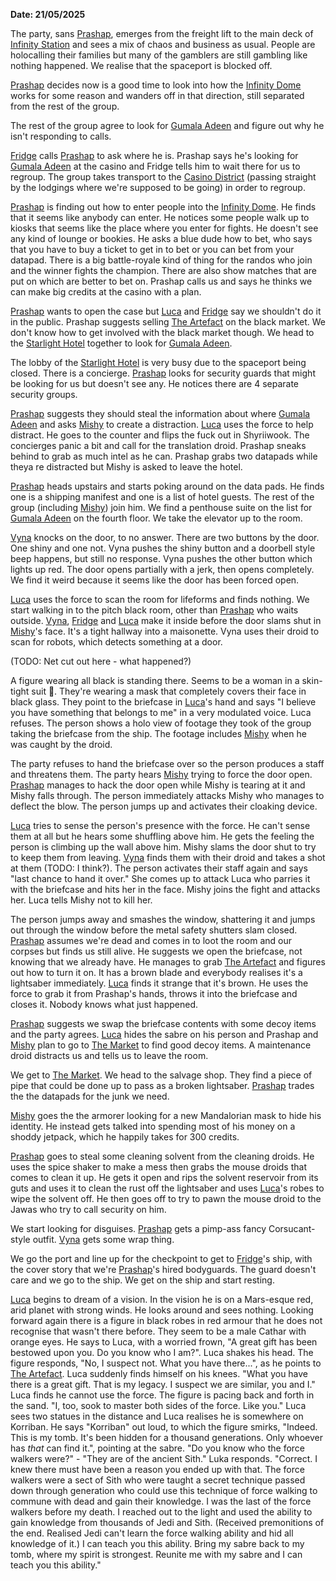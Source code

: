 **Date: 21/05/2025**

The party, sans [Prashap](../Characters/PCs/Prashap.md), emerges from the freight lift to the main deck of [Infinity Station](../Places/Infinity%20Station/Infinity%20Station.md) and sees a mix of chaos and business as usual. People are holocalling their families but many of the gamblers are still gambling like nothing happened. We realise that the spaceport is blocked off.

[Prashap](../Characters/PCs/Prashap.md) decides now is a good time to look into how the [Infinity Dome](../Places/Infinity%20Station/Infinity%20Dome.md) works for some reason and wanders off in that direction, still separated from the rest of the group.

The rest of the group agree to look for [Gumala Adeen](../Characters/NPC/Gumala%20Adeen.md) and figure out why he isn't responding to calls.

[Fridge](../Characters/PCs/Fridge.md) calls [Prashap](../Characters/PCs/Prashap.md) to ask where he is. Prashap says he's looking for [Gumala Adeen](../Characters/NPC/Gumala%20Adeen.md) at the casino and Fridge tells him to wait there for us to regroup. The group takes transport to the [Casino District](../Places/Infinity%20Station/Casino%20District.md)  (passing straight by the lodgings where we're supposed to be going) in order to regroup.

[Prashap](../Characters/PCs/Prashap.md) is finding out how to enter people into the [Infinity Dome](../Places/Infinity%20Station/Infinity%20Dome.md). He finds that it seems like anybody can enter. He notices some people walk up to kiosks that seems like the place where you enter for fights. He doesn't see any kind of lounge or bookies. He asks a blue dude how to bet, who says that you have to buy a ticket to get in to bet or you can bet from your datapad. There is a big battle-royale kind of thing for the randos who join and the winner fights the champion. There are also show matches that are put on which are better to bet on. Prashap calls us and says he thinks we can make big credits at the casino with a plan.

[Prashap](../Characters/PCs/Prashap.md) wants to open the case but [Luca](../Characters/PCs/Luca.md) and [Fridge](../Characters/PCs/Fridge.md) say we shouldn't do it in the public. Prashap suggests selling [The Artefact](../Plot/The%20Artefact.md) on the black market. We don't know how to get involved with the black market though. We head to the [Starlight Hotel](../Places/Infinity%20Station/Starlight%20Hotel.md) together to look for [Gumala Adeen](../Characters/NPC/Gumala%20Adeen.md).

The lobby of the [Starlight Hotel](../Places/Infinity%20Station/Starlight%20Hotel.md) is very busy due to the spaceport being closed. There is a concierge. [Prashap](../Characters/PCs/Prashap.md) looks for security guards that might be looking for us but doesn't see any. He notices there are 4 separate security groups.

[Prashap](../Characters/PCs/Prashap.md) suggests they should steal the information about where [Gumala Adeen](../Characters/NPC/Gumala%20Adeen.md) and asks [Mishy](../Characters/PCs/Mishy.md) to create a distraction. [Luca](../Characters/PCs/Luca.md) uses the force to help distract. He goes to the counter and flips the fuck out in Shyriiwook. The concierges panic a bit and call for the translation droid. Prashap sneaks behind to grab as much intel as he can. Prashap grabs two datapads while theya re distracted but Mishy is asked to leave the hotel.

[Prashap](../Characters/PCs/Prashap.md) heads upstairs and starts poking around on the data pads. He finds one is a shipping manifest and one is a list of hotel guests. The rest of the group (including [Mishy](../Characters/PCs/Mishy.md)) join him. We find a penthouse suite on the list for [Gumala Adeen](../Characters/NPC/Gumala%20Adeen.md) on the fourth floor. We take the elevator up to the room.

[Vyna](../Characters/PCs/Vyna.md) knocks on the door, to no answer. There are two buttons by the door. One shiny and one not. Vyna pushes the shiny button and a doorbell style beep happens, but still no response.  Vyna pushes the other button which lights up red. The door opens partially with a jerk, then opens completely. We find it weird because it seems like the door has been forced open.

[Luca](../Characters/PCs/Luca.md) uses the force to scan the room for lifeforms and finds nothing. We start walking in to the pitch black room, other than [Prashap](../Characters/PCs/Prashap.md) who waits outside. [Vyna](../Characters/PCs/Vyna.md), [Fridge](../Characters/PCs/Fridge.md) and [Luca](../Characters/PCs/Luca.md) make it inside before the door slams shut in [Mishy](../Characters/PCs/Mishy.md)'s face. It's a tight hallway into a maisonette. Vyna uses their droid to scan for robots, which detects something at a door.

(TODO: Net cut out here - what happened?)

A figure wearing all black is standing there. Seems to be a woman in a skin-tight suit 👀. They're wearing a mask that completely covers their face in black glass. They point to the briefcase in [Luca](../Characters/PCs/Luca.md)'s hand and says "I believe you have something that belongs to me" in a very modulated voice. Luca refuses. The person shows a holo view of footage they took of the group taking the briefcase from the ship. The footage includes [Mishy](../Characters/PCs/Mishy.md) when he was caught by the droid.

The party refuses to hand the briefcase over so the person produces a staff and threatens them. The party hears [Mishy](../Characters/PCs/Mishy.md) trying to force the door open. [Prashap](../Characters/PCs/Prashap.md) manages to hack the door open while Mishy is tearing at it and Mishy falls through. The person immediately attacks Mishy who manages to deflect the blow. The person jumps up and activates their cloaking device.

[Luca](../Characters/PCs/Luca.md) tries to sense the person's presence with the force. He can't sense them at all but he hears some shuffling above him. He gets the feeling the person is climbing up the wall above him. Mishy slams the door shut to try to keep them from leaving. [Vyna](../Characters/PCs/Vyna.md) finds them with their droid and takes a shot at them (TODO: I think?). The person activates their staff again and says "last chance to hand it over." She comes up to attack Luca who parries it with the briefcase and hits her in the face. Mishy joins the fight and attacks her. Luca tells Mishy not to kill her.

The person jumps away and smashes the window, shattering it and jumps out through the window before the metal safety shutters slam closed. [Prashap](../Characters/PCs/Prashap.md) assumes we're dead and comes in to loot the room and our corpses but finds us still alive. He suggests we open the briefcase, not knowing that we already have. He manages to grab [The Artefact](../Plot/The%20Artefact.md) and figures out how to turn it on. It has a brown blade and everybody realises it's a lightsaber immediately. [Luca](../Characters/PCs/Luca.md) finds it strange that it's brown. He uses the force to grab it from Prashap's hands, throws it into the briefcase and closes it. Nobody knows what just happened.

[Prashap](../Characters/PCs/Prashap.md) suggests we swap the briefcase contents with some decoy items and the party agrees. [Luca](../Characters/PCs/Luca.md) hides the sabre on his person and Prashap and [Mishy](../Characters/PCs/Mishy.md) plan to go to [The Market](../Places/Infinity%20Station/The%20Market.md) to find good decoy items. A maintenance droid distracts us and tells us to leave the room.

We get to [The Market](../Places/Infinity%20Station/The%20Market.md). We head to the salvage shop. They find a piece of pipe that could be done up to pass as a broken lightsaber. [Prashap](../Characters/PCs/Prashap.md) trades the the datapads for the junk we need.

[Mishy](../Characters/PCs/Mishy.md) goes the the armorer looking for a new Mandalorian mask to hide his identity. He instead gets talked into spending most of his money on a shoddy jetpack, which he happily takes for 300 credits.

[Prashap](../Characters/PCs/Prashap.md) goes to steal some cleaning solvent from the cleaning droids. He uses the spice shaker to make a mess then grabs the mouse droids that comes to clean it up. He gets it open and rips the solvent reservoir from its guts and uses it to clean the rust off the lightsaber and uses [Luca](../Characters/PCs/Luca.md)'s robes to wipe the solvent off. He then goes off to try to pawn the mouse droid to the Jawas who try to call security on him.

We start looking for disguises. [Prashap](../Characters/PCs/Prashap.md) gets a pimp-ass fancy Corsucant-style outfit. [Vyna](../Characters/PCs/Vyna.md) gets some wrap thing.

We go the port and line up for the checkpoint to get to [Fridge](../Characters/PCs/Fridge.md)'s ship, with the cover story that we're [Prashap](../Characters/PCs/Prashap.md)'s hired bodyguards. The guard doesn't care and we go to the ship. We get on the ship and start resting.

[Luca](../Characters/PCs/Luca.md) begins to dream of a vision. In the vision he is on a Mars-esque red, arid planet with strong winds. He looks around and sees nothing. Looking forward again there is a figure in black robes in red armour that he does not recognise that wasn't there before. They seem to be a male Cathar with orange eyes. He says to Luca, with a worried frown, "A great gift has been bestowed upon you. Do you know who I am?". Luca shakes his head. The figure responds, "No, I suspect not. What you have there...", as he points to [The Artefact](../Plot/The%20Artefact.md). Luca suddenly finds himself on his knees. "What you have there is a great gift. That is my legacy. I suspect we are similar, you and I." Luca finds he cannot use the force. The figure is pacing back and forth in the sand. "I, too, sook to master both sides of the force. Like you." Luca sees two statues in the distance and Luca realises he is somewhere on Korriban. He says "Korriban" out loud, to which the figure smirks, "Indeed. This is my tomb. It's been hidden for a thousand generations. Only whoever has *that* can find it.", pointing at the sabre. "Do you know who the force walkers were?" - "They are of the ancient Sith." Luka responds. "Correct. I knew there must have been a reason you ended up with that. The force walkers were a sect of Sith who were taught a secret technique passed down through generation who could use this technique of force walking to commune with dead and gain their knowledge. I was the last of the force walkers before my death. I reached out to the light and used the ability to gain knowledge from thousands of Jedi and Sith. (Received premonitions of the end. Realised Jedi can't learn the force walking ability and hid all knowledge of it.) I can teach you this ability. Bring my sabre back to my tomb, where my spirit is strongest. Reunite me with my sabre and I can teach you this ability."